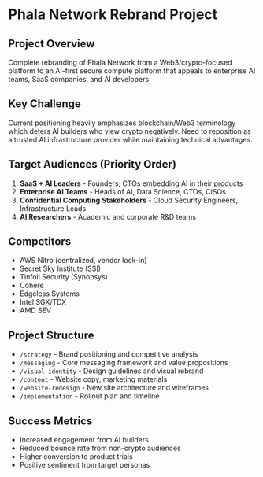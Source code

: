 # Phala Network Rebrand Project

## Project Overview
Complete rebranding of Phala Network from a Web3/crypto-focused platform to an AI-first secure compute platform that appeals to enterprise AI teams, SaaS companies, and AI developers.

## Key Challenge
Current positioning heavily emphasizes blockchain/Web3 terminology which deters AI builders who view crypto negatively. Need to reposition as a trusted AI infrastructure provider while maintaining technical advantages.

## Target Audiences (Priority Order)
1. **SaaS + AI Leaders** - Founders, CTOs embedding AI in their products
2. **Enterprise AI Teams** - Heads of AI, Data Science, CTOs, CISOs
3. **Confidential Computing Stakeholders** - Cloud Security Engineers, Infrastructure Leads
4. **AI Researchers** - Academic and corporate R&D teams

## Competitors
- AWS Nitro (centralized, vendor lock-in)
- Secret Sky Institute (SSI)
- Tinfoil Security (Synopsys)
- Cohere
- Edgeless Systems
- Intel SGX/TDX
- AMD SEV

## Project Structure
- `/strategy` - Brand positioning and competitive analysis
- `/messaging` - Core messaging framework and value propositions
- `/visual-identity` - Design guidelines and visual rebrand
- `/content` - Website copy, marketing materials
- `/website-redesign` - New site architecture and wireframes
- `/implementation` - Rollout plan and timeline

## Success Metrics
- Increased engagement from AI builders
- Reduced bounce rate from non-crypto audiences
- Higher conversion to product trials
- Positive sentiment from target personas